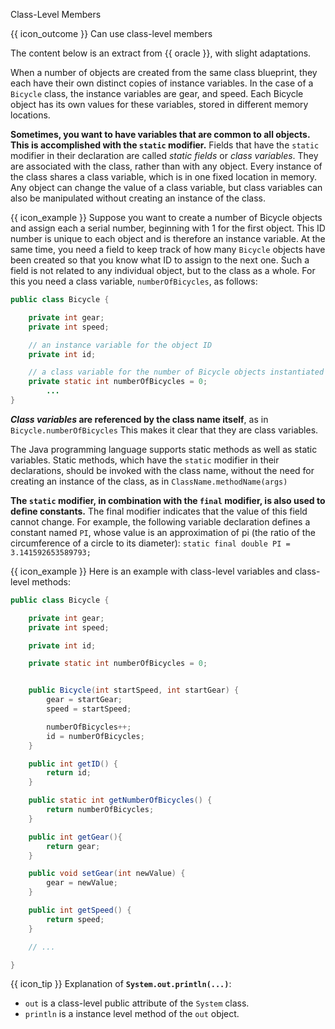 <span id="title">Class-Level Members</span>

<span id="prereqs"></span>

<span id="outcomes">{{ icon_outcome }} Can use class-level members</span>

<div id="body">

The content below is an extract from {{ oracle }}, with slight adaptations.

<div class="indented">

When a number of objects are created from the same class blueprint, they each have their own distinct copies of instance variables. In the case of a `Bicycle` class, the instance variables are gear, and speed. Each Bicycle object has its own values for these variables, stored in different memory locations.

**Sometimes, you want to have variables that are common to all objects. This is accomplished with the `static` modifier.** Fields that have the `static` modifier in their declaration are called _static fields_ or _class variables_. They are associated with the class, rather than with any object. Every instance of the class shares a class variable, which is in one fixed location in memory. Any object can change the value of a class variable, but class variables can also be manipulated without creating an instance of the class.

<box>

{{ icon_example }} Suppose you want to create a number of Bicycle objects and assign each a serial number, beginning with 1 for the first object. This ID number is unique to each object and is therefore an instance variable. At the same time, you need a field to keep track of how many `Bicycle` objects have been created so that you know what ID to assign to the next one. Such a field is not related to any individual object, but to the class as a whole. For this you need a class variable, `numberOfBicycles`, as follows:

```java
public class Bicycle {

    private int gear;
    private int speed;

    // an instance variable for the object ID
    private int id;

    // a class variable for the number of Bicycle objects instantiated
    private static int numberOfBicycles = 0;
        ...
}
```
</box>


**_Class variables_ are referenced by the class name itself**, as in `Bicycle.numberOfBicycles` This makes it clear that they are class variables.

The Java programming language supports static methods as well as static variables. Static methods, which have the `static` modifier in their declarations, should be invoked with the class name, without the need for creating an instance of the class, as in `ClassName.methodName(args)`

**The `static` modifier, in combination with the `final` modifier, is also used to define constants.** The final modifier indicates that the value of this field cannot change. For example, the following variable declaration defines a constant named `PI`, whose value is an approximation of pi (the ratio of the circumference of a circle to its diameter):
`static final double PI = 3.141592653589793;`

<box>

{{ icon_example }} Here is an example with class-level variables and class-level methods:

```java
public class Bicycle {

    private int gear;
    private int speed;

    private int id;

    private static int numberOfBicycles = 0;


    public Bicycle(int startSpeed, int startGear) {
        gear = startGear;
        speed = startSpeed;

        numberOfBicycles++;
        id = numberOfBicycles;
    }

    public int getID() {
        return id;
    }

    public static int getNumberOfBicycles() {
        return numberOfBicycles;
    }

    public int getGear(){
        return gear;
    }

    public void setGear(int newValue) {
        gear = newValue;
    }

    public int getSpeed() {
        return speed;
    }

    // ...

}
```
</box>

</div>

<box>

{{ icon_tip }} Explanation of **`System.out.println(...)`**:

* `out` is a class-level public attribute of the `System` class.
* `println` is a instance level method of the `out` object.

</box>



</div>

<div id="extras">
  <include src="exercisesPanel.md" boilerplate />
</div>
